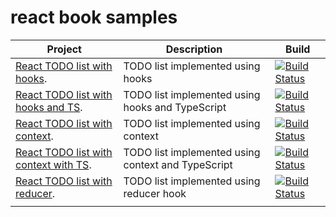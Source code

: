 # react book samples

|Project|Description|Build|
|--|--|--|
|[React TODO list with hooks](https://github.com/pxai/00-react-todo-hooks).|TODO list implemented using hooks|[![Build Status](https://app.travis-ci.com/pxai/00-react-todo-hooks.svg?branch=master)](https://app.travis-ci.com/pxai/00-react-todo-hooks)|
|[React TODO list with hooks and TS](https://github.com/pxai/00-react-todo-hooks-ts).|TODO list implemented using hooks and TypeScript|[![Build Status](https://app.travis-ci.com/pxai/00-react-todo-hooks-ts.svg?branch=master)](https://app.travis-ci.com/pxai/00-react-todo-hooks-ts)|
|[React TODO list with context](https://github.com/pxai/01-react-todo-context).|TODO list implemented using context|[![Build Status](https://app.travis-ci.com/pxai/01-react-todo-context.svg?branch=master)](https://app.travis-ci.com/pxai/01-react-todo-context)|
|[React TODO list with context with TS](https://github.com/pxai/01-react-todo-context-ts).|TODO list implemented using context and TypeScript|[![Build Status](https://app.travis-ci.com/pxai/01-react-todo-context-ts.svg?branch=master)](https://app.travis-ci.com/pxai/01-react-todo-context-ts)|
|[React TODO list with reducer](https://github.com/pxai/01-react-todo-reducer).|TODO list implemented using reducer hook|[![Build Status](https://app.travis-ci.com/pxai/01-react-todo-reducer.svg?branch=master)](https://app.travis-ci.com/pxai/01-react-todo-reducer)|
||||